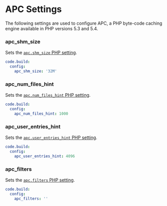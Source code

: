 # APC Settings

The following settings are used to configure APC, a PHP byte-code caching engine available in PHP versions 5.3 and 5.4.

### apc\_shm\_size
Sets the [`apc.shm_size` PHP setting](http://php.net/manual/en/apc.configuration.php#ini.apc.shm-size).

```yaml
code.build:
  config:
    apc_shm_size: '32M'
```

### apc\_num\_files\_hint
Sets the [`apc.num_files_hint` PHP setting](http://php.net/manual/en/apc.configuration.php#ini.apc.num-files-hint).

```yaml
code.build:
  config:
    apc_num_files_hint: 1000
```

### apc\_user\_entries\_hint
Sets the [`apc.user_entries_hint` PHP setting](http://php.net/manual/en/apc.configuration.php#ini.apc.user-entries-hint).

```yaml
code.build:
  config:
    apc_user_entries_hint: 4096
```

### apc_filters
Sets the [`apc.filters` PHP setting](http://php.net/manual/en/apc.configuration.php#ini.apc.filters).

```yaml
code.build:
  config:
    apc_filters: ''
```
